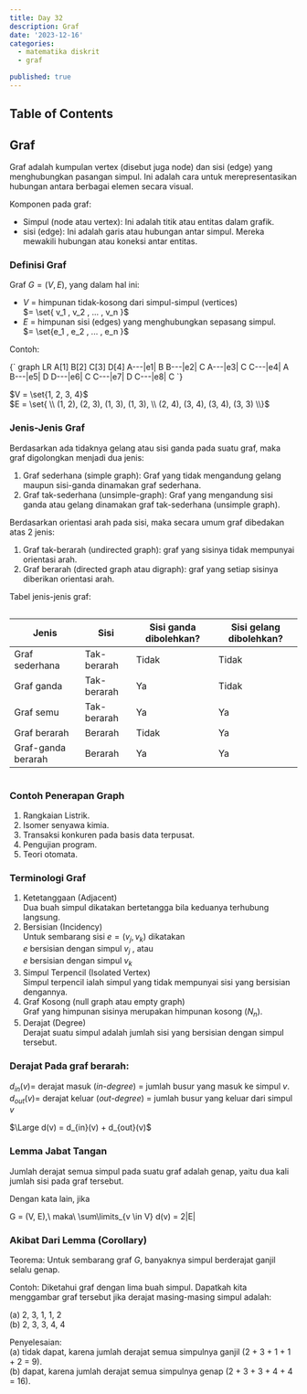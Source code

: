 ```yaml
---
title: Day 32
description: Graf
date: '2023-12-16'
categories:
  - matematika diskrit
  - graf

published: true
---
```


<script>
    import MermaidDiagram from '$lib/components/mermaid/MermaidDiagram.svelte';
</script>

## Table of Contents

## Graf

Graf adalah kumpulan vertex (disebut juga node) dan sisi (edge) yang menghubungkan pasangan simpul. Ini adalah cara untuk merepresentasikan hubungan antara berbagai elemen secara visual.

Komponen pada graf:

- Simpul (node atau vertex): Ini adalah titik atau entitas dalam grafik.
- sisi (edge): Ini adalah garis atau hubungan antar simpul. Mereka mewakili hubungan atau koneksi antar entitas.

### Definisi Graf

Graf $G = (V, E)$, yang dalam hal ini:

- $V$ = himpunan tidak-kosong dari simpul-simpul (vertices)  
  $= \set{ v_1 , v_2 , ... , v_n }$
- $E$ = himpunan sisi (edges) yang menghubungkan sepasang simpul.  
  $= \set{e_1 , e_2 , ... , e_n }$

Contoh:

<MermaidDiagram>
  {`
    graph LR
    A[1]
    B[2]
    C[3]
    D[4]
    A---|e1| B
    B---|e2| C
    A---|e3| C
    C---|e4| A
    B---|e5| D
    D---|e6| C
    C---|e7| D
    C---|e8| C
`}
</MermaidDiagram>

$V = \set{1, 2, 3, 4}$  
$E = \set{ \\ (1, 2), (2, 3), (1, 3), (1, 3), \\ (2, 4), (3, 4), (3, 4), (3, 3) \\}$

### Jenis-Jenis Graf

Berdasarkan ada tidaknya gelang atau sisi ganda pada suatu graf, maka graf digolongkan menjadi dua jenis:

1. Graf sederhana (simple graph): Graf yang tidak mengandung gelang maupun sisi-ganda dinamakan graf sederhana.
2. Graf tak-sederhana (unsimple-graph): Graf yang mengandung sisi ganda atau gelang dinamakan graf tak-sederhana (unsimple graph).

Berdasarkan orientasi arah pada sisi, maka secara umum graf dibedakan atas 2 jenis:

1. Graf tak-berarah (undirected graph): graf yang sisinya tidak mempunyai orientasi arah.
2. Graf berarah (directed graph atau digraph): graf yang setiap sisinya diberikan orientasi arah.

Tabel jenis-jenis graf:

<div style="overflow-x: scroll;">

| Jenis              | Sisi        | Sisi ganda dibolehkan? | Sisi gelang dibolehkan? |
| ------------------ | ----------- | ---------------------- | ----------------------- |
| Graf sederhana     | Tak-berarah | Tidak                  | Tidak                   |
| Graf ganda         | Tak-berarah | Ya                     | Tidak                   |
| Graf semu          | Tak-berarah | Ya                     | Ya                      |
| Graf berarah       | Berarah     | Tidak                  | Ya                      |
| Graf-ganda berarah | Berarah     | Ya                     | Ya                      |

</div>

### Contoh Penerapan Graph

1. Rangkaian Listrik.
2. Isomer senyawa kimia.
3. Transaksi konkuren pada basis data terpusat.
4. Pengujian program.
5. Teori otomata.

### Terminologi Graf

1. Ketetanggaan (Adjacent)  
   Dua buah simpul dikatakan bertetangga bila keduanya terhubung langsung.
2. Bersisian (Incidency)  
   Untuk sembarang sisi $e = (v_j, v_k)$ dikatakan  
   $e$ bersisian dengan simpul $v_j$ , atau  
   $e$ bersisian dengan simpul $v_k$
3. Simpul Terpencil (Isolated Vertex)  
   Simpul terpencil ialah simpul yang tidak mempunyai sisi yang bersisian dengannya.
4. Graf Kosong (null graph atau empty graph)  
   Graf yang himpunan sisinya merupakan himpunan kosong $(N_n)$.
5. Derajat (Degree)  
   Derajat suatu simpul adalah jumlah sisi yang bersisian dengan simpul tersebut.

### Derajat Pada graf berarah:

$d_{in}(v) =$ derajat masuk (_in-degree_) $=$ jumlah busur yang masuk ke simpul $v$.  
$d_{out}(v) =$ derajat keluar (_out-degree_) = jumlah busur yang keluar dari simpul $v$

$\Large d(v) = d_{in}(v) + d_{out}(v)$

### Lemma Jabat Tangan

Jumlah derajat semua simpul pada suatu graf adalah genap, yaitu dua kali jumlah sisi pada graf tersebut.

Dengan kata lain, jika

G = (V, E),\ maka\ \sum\limits_{v \in V} d(v) = 2|E|


### Akibat Dari Lemma (Corollary)

Teorema: Untuk sembarang graf $G$,
banyaknya simpul berderajat ganjil selalu
genap.

Contoh: Diketahui graf dengan lima buah simpul. Dapatkah kita menggambar graf tersebut jika derajat masing-masing simpul adalah:

(a) 2, 3, 1, 1, 2  
(b) 2, 3, 3, 4, 4

Penyelesaian:  
(a) tidak dapat, karena jumlah derajat semua simpulnya ganjil (2 + 3 + 1 + 1 + 2 = 9).  
(b) dapat, karena jumlah derajat semua simpulnya genap
(2 + 3 + 3 + 4 + 4 = 16).
